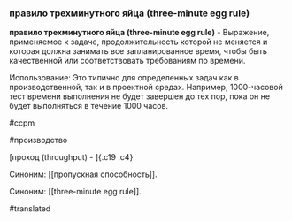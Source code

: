 ### правило трехминутного яйца (three-minute egg rule)

**правило трехминутного яйца (three-minute egg rule)** - Выражение, применяемое к задаче, продолжительность которой не меняется и которая должна занимать все запланированное время, чтобы быть качественной или соответствовать требованиям по времени.

Использование: Это типично для определенных задач как в производственной, так и в проектной средах. Например, 1000-часовой тест времени выполнения не будет завершен до тех пор, пока он не будет выполняться в течение 1000 часов.

#ccpm

#производство

[проход (throughput) - ]{.c19 .c4}

Синоним: [[пропускная способность]].

Синоним: [[three-minute egg rule]].

#translated
